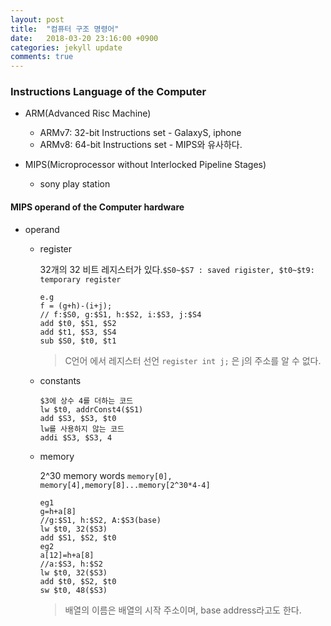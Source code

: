 ```yaml
---
layout: post
title:  "컴퓨터 구조 명령어"
date:   2018-03-20 23:16:00 +0900
categories: jekyll update
comments: true
---
```


### Instructions Language of the Computer

* ARM(Advanced Risc Machine)

  * ARMv7: 32-bit Instructions set - GalaxyS, iphone
  * ARMv8: 64-bit Instructions set - MIPS와 유사하다.


* MIPS(Microprocessor without Interlocked Pipeline Stages)

  * sony play station

#### MIPS operand of the Computer hardware

* operand

  * register

    32개의 32 비트 레지스터가 있다.`$S0~$S7 : saved rigister, $t0~$t9: temporary register`
    ```
    e.g
    f = (g+h)-(i+j);
    // f:$S0, g:$S1, h:$S2, i:$S3, j:$S4
    add $t0, $S1, $S2
    add $t1, $S3, $S4
    sub $S0, $t0, $t1
    ```
    > C언어 에서 레지스터 선언 `register int j;` 은 j의 주소를 알 수 없다.
  * constants

    ```
    $3에 상수 4를 더하는 코드
    lw $t0, addrConst4($S1)
    add $S3, $S3, $t0
    lw를 사용하지 않는 코드
    addi $S3, $S3, 4
    ```
  * memory

    2^30 memory words `memory[0], memory[4],memory[8]...memory[2^30*4-4]`

    ```
    eg1
    g=h+a[8]
    //g:$S1, h:$S2, A:$S3(base)
    lw $t0, 32($S3)
    add $S1, $S2, $t0
    eg2
    a[12]=h+a[8]
    //a:$S3, h:$S2
    lw $t0, 32($S3)
    add $t0, $S2, $t0
    sw $t0, 48($S3)
    ```
    > 배열의 이름은 배열의 시작 주소이며, base address라고도 한다.
